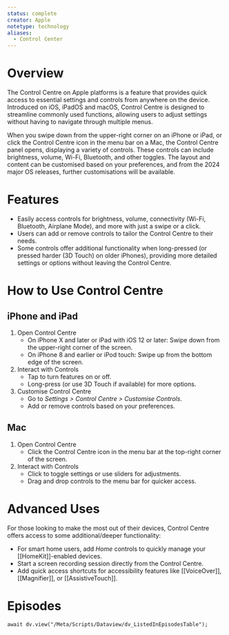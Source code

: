```yaml
---
status: complete
creator: Apple
notetype: technology
aliases:
  - Control Center
---
```

# Overview
The Control Centre on Apple platforms is a feature that provides quick access to essential settings and controls from anywhere on the device. Introduced on iOS, iPadOS and macOS, Control Centre is designed to streamline commonly used functions, allowing users to adjust settings without having to navigate through multiple menus.

When you swipe down from the upper-right corner on an iPhone or iPad, or click the Control Centre icon in the menu bar on a Mac, the Control Centre panel opens, displaying a variety of controls. These controls can include brightness, volume, Wi-Fi, Bluetooth, and other toggles. The layout and content can be customised based on your preferences, and from the 2024 major OS releases, further customisations will be available.

# Features
- Easily access controls for brightness, volume, connectivity (Wi-Fi, Bluetooth, Airplane Mode), and more with just a swipe or a click.
- Users can add or remove controls to tailor the Control Centre to their needs.
- Some controls offer additional functionality when long-pressed (or pressed harder (3D Touch) on older iPhones), providing more detailed settings or options without leaving the Control Centre.

# How to Use Control Centre
## iPhone and iPad
1. Open Control Centre
   - On iPhone X and later or iPad with iOS 12 or later: Swipe down from the upper-right corner of the screen.
   - On iPhone 8 and earlier or iPod touch: Swipe up from the bottom edge of the screen.
2. Interact with Controls
   - Tap to turn features on or off.
   - Long-press (or use 3D Touch if available) for more options.
3. Customise Control Centre
   - Go to *Settings > Control Centre > Customise Controls*.
   - Add or remove controls based on your preferences.

## Mac
1. Open Control Centre
   - Click the Control Centre icon in the menu bar at the top-right corner of the screen.
2. Interact with Controls
   - Click to toggle settings or use sliders for adjustments.
   - Drag and drop controls to the menu bar for quicker access.

# Advanced Uses
For those looking to make the most out of their devices, Control Centre offers access to some additional/deeper functionality:

- For smart home users, add *Home* controls to quickly manage your [[HomeKit]]-enabled devices.
- Start a screen recording session directly from the Control Centre.
- Add quick access shortcuts for accessibility features like [[VoiceOver]], [[Magnifier]], or [[AssistiveTouch]].

# Episodes
```dataviewjs
await dv.view("/Meta/Scripts/Dataview/dv_ListedInEpisodesTable");
```
